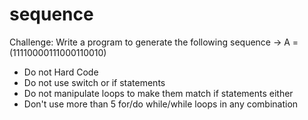 # sequence
Challenge: Write a program to generate the following sequence -> A = (11110000111000110010)

* Do not Hard Code
* Do not use switch or if statements
* Do not manipulate loops to make them match if statements either
* Don't use more than 5 for/do while/while loops in any combination
